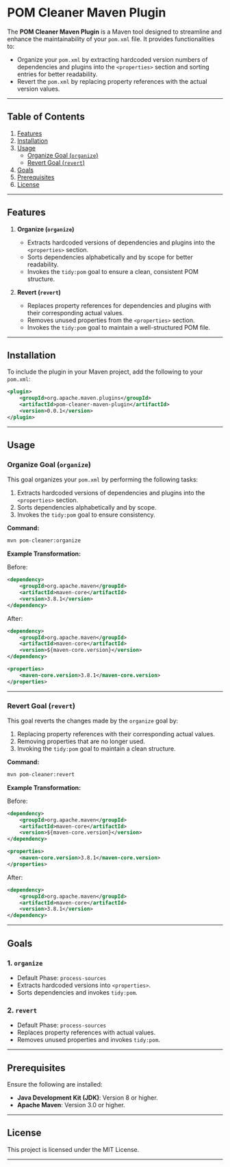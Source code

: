 # POM Cleaner Maven Plugin

The **POM Cleaner Maven Plugin** is a Maven tool designed to streamline and enhance the maintainability of your `pom.xml` file. It provides functionalities to:

- Organize your `pom.xml` by extracting hardcoded version numbers of dependencies and plugins into the `<properties>` section and sorting entries for better readability.
- Revert the `pom.xml` by replacing property references with the actual version values.

---

## Table of Contents

1. [Features](#features)
2. [Installation](#installation)
3. [Usage](#usage)
    - [Organize Goal (`organize`)](#organize-goal-organize)
    - [Revert Goal (`revert`)](#revert-goal-revert)
4. [Goals](#goals)
5. [Prerequisites](#prerequisites)
6. [License](#license)

---

## Features

1. **Organize (`organize`)**
    - Extracts hardcoded versions of dependencies and plugins into the `<properties>` section.
    - Sorts dependencies alphabetically and by scope for better readability.
    - Invokes the `tidy:pom` goal to ensure a clean, consistent POM structure.

2. **Revert (`revert`)**
    - Replaces property references for dependencies and plugins with their corresponding actual values.
    - Removes unused properties from the `<properties>` section.
    - Invokes the `tidy:pom` goal to maintain a well-structured POM file.

---

## Installation

To include the plugin in your Maven project, add the following to your `pom.xml`:

```xml
<plugin>
    <groupId>org.apache.maven.plugins</groupId>
    <artifactId>pom-cleaner-maven-plugin</artifactId>
    <version>0.0.1</version>
</plugin>
```

---

## Usage

### Organize Goal (`organize`)

This goal organizes your `pom.xml` by performing the following tasks:
1. Extracts hardcoded versions of dependencies and plugins into the `<properties>` section.
2. Sorts dependencies alphabetically and by scope.
3. Invokes the `tidy:pom` goal to ensure consistency.

**Command:**

```bash
mvn pom-cleaner:organize
```

**Example Transformation:**

Before:

```xml
<dependency>
    <groupId>org.apache.maven</groupId>
    <artifactId>maven-core</artifactId>
    <version>3.8.1</version>
</dependency>
```

After:

```xml
<dependency>
    <groupId>org.apache.maven</groupId>
    <artifactId>maven-core</artifactId>
    <version>${maven-core.version}</version>
</dependency>

<properties>
    <maven-core.version>3.8.1</maven-core.version>
</properties>
```

---

### Revert Goal (`revert`)

This goal reverts the changes made by the `organize` goal by:
1. Replacing property references with their corresponding actual values.
2. Removing properties that are no longer used.
3. Invoking the `tidy:pom` goal to maintain a clean structure.

**Command:**

```bash
mvn pom-cleaner:revert
```

**Example Transformation:**

Before:

```xml
<dependency>
    <groupId>org.apache.maven</groupId>
    <artifactId>maven-core</artifactId>
    <version>${maven-core.version}</version>
</dependency>

<properties>
    <maven-core.version>3.8.1</maven-core.version>
</properties>
```

After:

```xml
<dependency>
    <groupId>org.apache.maven</groupId>
    <artifactId>maven-core</artifactId>
    <version>3.8.1</version>
</dependency>
```

---

## Goals

### 1. `organize`
- Default Phase: `process-sources`
- Extracts hardcoded versions into `<properties>`.
- Sorts dependencies and invokes `tidy:pom`.

### 2. `revert`
- Default Phase: `process-sources`
- Replaces property references with actual values.
- Removes unused properties and invokes `tidy:pom`.

---

## Prerequisites

Ensure the following are installed:
- **Java Development Kit (JDK)**: Version 8 or higher.
- **Apache Maven**: Version 3.0 or higher.

---

## License

This project is licensed under the MIT License.

---
